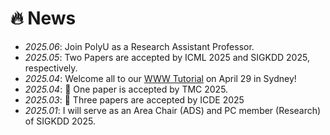 # 🔥 News
- *2025.06*: Join PolyU as a Research Assistant Professor.
- *2025.05*: Two Papers are accepted by ICML 2025 and SIGKDD 2025, respectively.
- *2025.04*: Welcome all to our [WWW Tutorial](https://human-mobility.github.io/) on April 29 in Sydney!
- *2025.04*: 🎉 One paper is accepted by TMC 2025.
- *2025.03*: 🎉 Three papers are accepted by ICDE 2025
- *2025.01*: I will serve as an Area Chair (ADS) and PC member (Research) of SIGKDD 2025.
